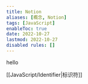 ```yaml
---
title: Notion
aliases: [概念, Notion]
tags: [JavaScript]
enableToc: true
date: 2022-10-27
lastmod: 2022-10-27
disabled rules: []
---
```


hello

[[JavaScript/Identifier|标识符]]
